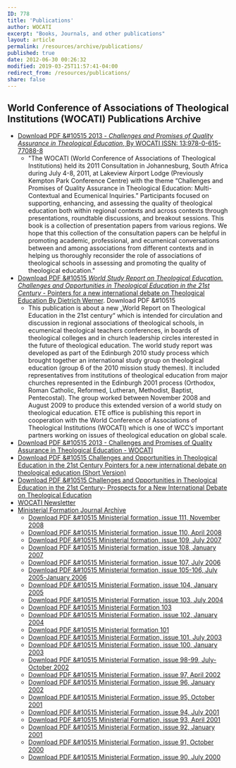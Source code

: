 ```yaml
---
ID: 778
title: 'Publications'
author: WOCATI
excerpt: "Books, Journals, and other publications"
layout: article
permalink: /resources/archive/publications/
published: true
date: 2012-06-30 00:26:32
modified: 2019-03-25T11:57:41-04:00
redirect_from: /resources/publications/
share: false
---
```

## World Conference of Associations of Theological Institutions (WOCATI) Publications Archive

*   [Download PDF &#10515 2013 - _Challenges and Promises of Quality Assurance in Theological Education_, By WOCATI ISSN: 13:978-0-615-77088-8](/wp-content/uploads/2013/03/2013-Challenges-and-Promises-of-Quality-Assurance-in-Theological-Education-WOCATI.pdf)
    *   "The WOCATI (World Conference of Associations of Theological Institutions) held its 2011 Consultation in Johannesburg, South Africa during July 4-8, 2011, at Lakeview Airport Lodge (Previously Kempton Park Conference Centre) with the theme “Challenges and Promises of Quality Assurance in Theological Education: Multi-Contextual and Ecumenical Inquiries.” Participants focused on supporting, enhancing, and assessing the quality of theological education both within regional contexts and across contexts through presentations, roundtable discussions, and breakout sessions. This book is a collection of presentation papers from various regions. We hope that this collection of the consultation papers can be helpful in promoting academic, professional, and ecumenical conversations between and among associations from different contexts and in helping us thoroughly reconsider the role of associations of theological schools in assessing and promoting the quality of theological education."
*   [Download PDF &#10515 _World Study Report on Theological Education. Challenges and Opportunities in Theological Education in the 21st Century_ - Pointers for a new international debate on Theological Education By Dietrich Werner](/wp-content/uploads/2012/06/2009-nov-Theological-Education-in-World-Christianity.pdf).
Download PDF &#10515
    *   This publication is about a new „World Report on Theological Education in the 21st century“ which is intended for circulation and discussion in regional associations of theological schools, in ecumenical theological teachers conferences, in boards of theological colleges and in church leadership circles interested in the future of theological education. The world study report was developed as part of the Edinburgh 2010 study process which brought together an international study group on theological education (group 6 of the 2010 mission study themes). It included representatives from institutions of theological education from major churches represented in the Edinburgh 2001 process (Orthodox, Roman Catholic, Reformed, Lutheran, Methodist, Baptist, Pentecostal). The group worked between November 2008 and August 2009 to produce this extended version of a world study on theological education. ETE office is publishing this report in cooperation with the World Conference of Associations of Theological Institutions (WOCATI) which is one of WCC’s important partners working on issues of theological education on global scale.
*   [Download PDF &#10515 2013 - Challenges and Promises of Quality Assurance in Theological Education - WOCATI](/wp-content/uploads/2013/03/2013-Challenges-and-Promises-of-Quality-Assurance-in-Theological-Education-WOCATI.pdf)
*   [Download PDF &#10515 Challenges and Opportunities in Theological Education in the 21st Century Pointers for a new international debate on theological education (Short Version)](/wp-content/uploads/2012/12/Short-Version-Challenges-and-Opportunities-in-Theological-Education-in-the-21st-Century-Prospects-for-a-New-International-Debate-on-Theological-Education.pdf)
*   [Download PDF &#10515 Challenges and Opportunities in Theological Education in the 21st Century- Prospects for a New International Debate on Theological Education](/wp-content/uploads/2012/12/Challenges-and-Opportunities-in-Theological-Education-in-the-21st-Century-Prospects-for-a-New-International-Debate-on-Theological-Education.pdf)
* [WOCATI Newsletter](/resources/wocati-newsletter/)
* [Ministerial Formation Journal Archive](/resources/archive/publications/ministerial-formation/)
    *   [Download PDF &#10515 Ministerial formation, issue 111, November 2008](/wp-content/uploads/2012/06/mf111_nov08.pdf)
    *   [Download PDF &#10515 Ministerial formation, issue 110, April 2008](/wp-content/uploads/2012/06/MF_110_April_08.pdf)
    *   [Download PDF &#10515 Ministerial formation, issue 109, July 2007](/wp-content/uploads/2012/06/mf109.pdf)
    *   [Download PDF &#10515 Ministerial formation, issue 108, January 2007](/wp-content/uploads/2012/06/mf108.pdf)
    *   [Download PDF &#10515 Ministerial formation, issue 107, July 2006](/wp-content/uploads/2012/06/mf107.pdf)
    *   [Download PDF &#10515 Ministerial formation, issue 105-106, July 2005-January 2006](/wp-content/uploads/2012/06/mf105-106.pdf)
    *   [Download PDF &#10515 Ministerial Formation, issue 104, January 2005](/wp-content/uploads/2012/06/mf104.pdf)
    *   [Download PDF &#10515 Ministerial Formation, issue 103, July 2004](/wp-content/uploads/2012/06/mf103.pdf)
    *   [Download PDF &#10515 Ministerial Formation 103](/wp-content/uploads/2012/06/2004-Ministerial-Formation-103.pdf)
    *   [Download PDF &#10515 Ministerial Formation, issue 102, January 2004](/wp-content/uploads/2012/06/mf102.pdf)
    *   [Download PDF &#10515 Ministerial formation 101](/wp-content/uploads/2012/06/2003-Ministerial-formation-101.pdf)
    *   [Download PDF &#10515 Ministerial Formation, issue 101, July 2003](/wp-content/uploads/2012/06/mf101.pdf)
    *   [Download PDF &#10515 Ministerial Formation, issue 100, January 2003](/wp-content/uploads/2012/06/mf100.pdf)
    *   [Download PDF &#10515 Ministerial Formation, issue 98-99, July-October 2002](/wp-content/uploads/2012/06/mf098-99.pdf)
    *   [Download PDF &#10515 Ministerial Formation, issue 97, April 2002](/wp-content/uploads/2012/06/mf097.pdf)
    *   [Download PDF &#10515 Ministerial Formation, issue 96, January 2002](/wp-content/uploads/2012/06/mf096.pdf)
    *   [Download PDF &#10515 Ministerial Formation, issue 95, October 2001](/wp-content/uploads/2012/06/mf095.pdf)
    *   [Download PDF &#10515 Ministerial Formation, issue 94, July 2001](/wp-content/uploads/2012/06/mf094.pdf)
    *   [Download PDF &#10515 Ministerial Formation, issue 93, April 2001](/wp-content/uploads/2012/06/mf093.pdf)
    *   [Download PDF &#10515 Ministerial Formation, issue 92, January 2001](/wp-content/uploads/2012/06/mf092.pdf)
    *   [Download PDF &#10515 Ministerial Formation, issue 91, October 2000](/wp-content/uploads/2012/06/mf091.pdf)
    *   [Download PDF &#10515 Ministerial Formation, issue 90, July 2000](/wp-content/uploads/2012/06/mf090.pdf)
